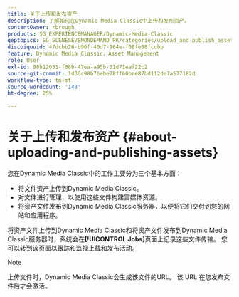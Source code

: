 ```yaml
---
title: 关于上传和发布资产
description: 了解如何在Dynamic Media Classic中上传和发布资产。
contentOwner: rbrough
products: SG_EXPERIENCEMANAGER/Dynamic-Media-Classic
geptopics: SG_SCENESEVENONDEMAND_PK/categories/upload_and_publish_assets
discoiquuid: 47dcbb26-b90f-40d7-964e-f08fe98fcdbb
feature: Dynamic Media Classic，Asset Management
role: User
exl-id: 98b12031-f88b-47ea-a95b-31d71eaf22c2
source-git-commit: 1d30c98b76ebe78ff60bae87bd112de7a577182d
workflow-type: tm+mt
source-wordcount: '148'
ht-degree: 25%

---
```


# 关于上传和发布资产 {#about-uploading-and-publishing-assets}

您在Dynamic Media Classic中的工作主要分为三个基本方面：

* 将文件资产上传到Dynamic Media Classic。
* 对文件进行管理，以使用这些文件构建富媒体资源。
* 将资产文件发布到Dynamic Media Classic服务器，以便将它们交付到您的网站和应用程序。

将资产文件上传到Dynamic Media Classic和将资产文件发布到Dynamic Media Classic服务器时，系统会在&#x200B;**[!UICONTROL Jobs]**&#x200B;页面上记录这些文件传输。 您可以转到该页面以跟踪和监视上载和发布活动。

>[!NOTE]
>
>上传文件时，Dynamic Media Classic会生成该文件的URL。 该 URL 在您发布文件后才会激活。

<!-- >[!NOTE]
>
>A new Instant Publish feature was made available shortly after the release of Dynamic Media Classic 6.0. This feature, which publishes assets immediately with one step, is being rolled out gradually, replacing the **[!UICONTROL Mark for Publish]** functionality. Some users will continue to see the current interface and functionality for a while, until they are included in the rollout. In addition, some assets will continue to use the “Mark for Publish” process for a while after the rollout. -->
